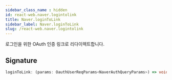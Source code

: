 ```yaml
---
sidebar_class_name : hidden
id: react-web.naver.logintolink
title: Naver.loginToLink
sidebar_label: Naver.loginToLink
slug: /react-web.naver.logintolink
---
```






로그인을 위한 OAuth 인증 링크로 리다이렉트합니다.

## Signature

```typescript
loginToLink: (params: OauthUserReqParams<NaverAuthQueryParams>) => void;
```
